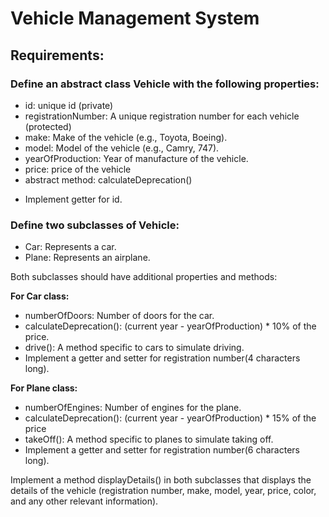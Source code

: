 # Vehicle Management System

## Requirements:

### Define an abstract class Vehicle with the following properties:

- id: unique id (private)
- registrationNumber: A unique registration number for each vehicle (protected)
- make: Make of the vehicle (e.g., Toyota, Boeing).
- model: Model of the vehicle (e.g., Camry, 747).
- yearOfProduction: Year of manufacture of the vehicle.
- price: price of the vehicle
- abstract method: calculateDeprecation()

* Implement getter for id.

### Define two subclasses of Vehicle:

- Car: Represents a car.
- Plane: Represents an airplane.


Both subclasses should have additional properties and methods:

**For Car class:**

- numberOfDoors: Number of doors for the car.
- calculateDeprecation(): (current year - yearOfProduction) \* 10% of the price.
- drive(): A method specific to cars to simulate driving.
- Implement a getter and setter for registration number(4 characters long).

**For Plane class:**

- numberOfEngines: Number of engines for the plane.
- calculateDeprecation(): (current year - yearOfProduction) \* 15% of the price
- takeOff(): A method specific to planes to simulate taking off.
- Implement a getter and setter for registration number(6 characters long).

Implement a method displayDetails() in both subclasses that displays the details of the vehicle (registration number, make, model, year, price, color, and any other relevant information).
